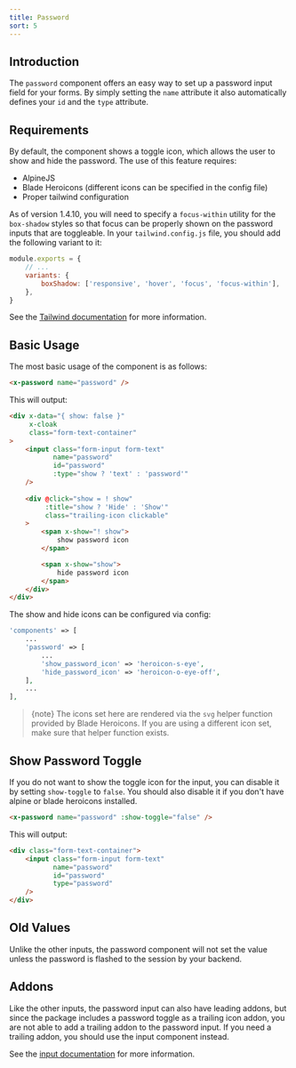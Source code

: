```yaml
---
title: Password
sort: 5
---
```


## Introduction

The `password` component offers an easy way to set up a password input field for your forms. By simply setting the `name` attribute it also automatically defines your `id` and the `type` attribute.

## Requirements

By default, the component shows a toggle icon, which allows the user to show and hide the password. The use of this feature requires:

- AlpineJS
- Blade Heroicons (different icons can be specified in the config file)
- Proper tailwind configuration

As of version 1.4.10, you will need to specify a `focus-within` utility for the `box-shadow` styles so that focus can be properly shown
on the password inputs that are toggleable. In your `tailwind.config.js` file, you should add the following variant to it:

```js
module.exports = {
    // ...
    variants: {
        boxShadow: ['responsive', 'hover', 'focus', 'focus-within'],
    },
}
```

See the [Tailwind documentation](https://tailwindcss.com/docs/pseudo-class-variants#focus-within) for more information.

## Basic Usage

The most basic usage of the component is as follows:

```html
<x-password name="password" />
```

This will output:

```html
<div x-data="{ show: false }"
     x-cloak 
     class="form-text-container"
>
    <input class="form-input form-text"
           name="password"
           id="password"
           :type="show ? 'text' : 'password'"
    />
    
    <div @click="show = ! show"
         :title="show ? 'Hide' : 'Show'"
         class="trailing-icon clickable"
    >
        <span x-show="! show">
            show password icon
        </span>

        <span x-show="show">
            hide password icon
        </span>
    </div>
</div>
```

The show and hide icons can be configured via config:

```php
'components' => [
    ...
    'password' => [
        ...
        'show_password_icon' => 'heroicon-s-eye',
        'hide_password_icon' => 'heroicon-o-eye-off',
    ],
    ...
],
```

> {note} The icons set here are rendered via the `svg` helper function provided by Blade Heroicons. If you are using a different icon set, make sure that helper function exists.

## Show Password Toggle

If you do not want to show the toggle icon for the input, you can disable it by setting `show-toggle` to `false`. You should also disable it if you don't have alpine or blade heroicons installed.

```html
<x-password name="password" :show-toggle="false" />
```

This will output:

```html
<div class="form-text-container">
    <input class="form-input form-text"
           name="password"
           id="password"
           type="password"
    />
</div>
```

## Old Values

Unlike the other inputs, the password component will not set the value unless the password is flashed to the session by your backend.

## Addons

Like the other inputs, the password input can also have leading addons, but since the package
includes a password toggle as a trailing icon addon, you are not able to add a trailing addon
to the password input. If you need a trailing addon, you should use the input component instead.

See the [input documentation](/docs/laravel-form-components/{version}/components/input#addons) for more information.
